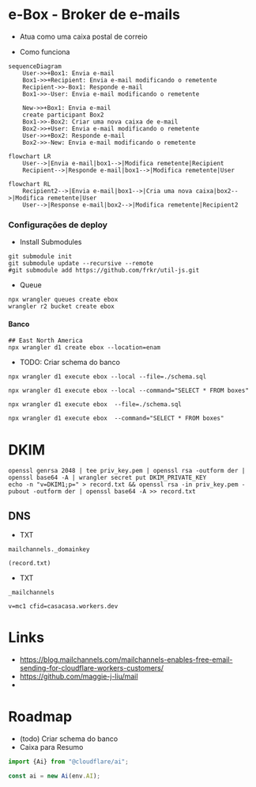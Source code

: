 # e-Box - Broker de e-mails
- Atua como uma caixa postal de correio


- Como funciona
```mermaid
sequenceDiagram
    User->>+Box1: Envia e-mail
    Box1->>+Recipient: Envia e-mail modificando o remetente
    Recipient->>-Box1: Responde e-mail
    Box1->>-User: Envia e-mail modificando o remetente

    New->>+Box1: Envia e-mail
    create participant Box2
    Box1->>-Box2: Criar uma nova caixa de e-mail
    Box2->>+User: Envia e-mail modificando o remetente
    User->>+Box2: Responde e-mail
    Box2->>-New: Envia e-mail modificando o remetente
```
```mermaid
flowchart LR
    User-->|Envia e-mail|box1-->|Modifica remetente|Recipient
    Recipient-->|Responde e-mail|box1-->|Modifica remetente|User
```
```mermaid
flowchart RL
    Recipient2-->|Envia e-mail|box1-->|Cria uma nova caixa|box2-->|Modifica remetente|User
    User-->|Response e-mail|box2-->|Modifica remetente|Recipient2
```

### Configurações de deploy

- Install Submodules

```shell
git submodule init
git submodule update --recursive --remote
#git submodule add https://github.com/frkr/util-js.git
```

- Queue

```shell
npx wrangler queues create ebox
wrangler r2 bucket create ebox
```

#### Banco
```shell
## East North America
npx wrangler d1 create ebox --location=enam
```

- TODO: Criar schema do banco
```shell
npx wrangler d1 execute ebox --local --file=./schema.sql

npx wrangler d1 execute ebox --local --command="SELECT * FROM boxes"
```
```shell
npx wrangler d1 execute ebox  --file=./schema.sql

npx wrangler d1 execute ebox  --command="SELECT * FROM boxes"
```

# DKIM
```shell
openssl genrsa 2048 | tee priv_key.pem | openssl rsa -outform der | openssl base64 -A | wrangler secret put DKIM_PRIVATE_KEY
echo -n "v=DKIM1;p=" > record.txt && openssl rsa -in priv_key.pem -pubout -outform der | openssl base64 -A >> record.txt
```

## DNS
- TXT

```text
mailchannels._domainkey
```
```text
(record.txt)
```

- TXT

```text
_mailchannels
```

```text
v=mc1 cfid=casacasa.workers.dev
```

# Links
- https://blog.mailchannels.com/mailchannels-enables-free-email-sending-for-cloudflare-workers-customers/
- https://github.com/maggie-j-liu/mail
-

# Roadmap
- (todo) Criar schema do banco
- Caixa para Resumo
```typescript
import {Ai} from "@cloudflare/ai";

const ai = new Ai(env.AI);

```
